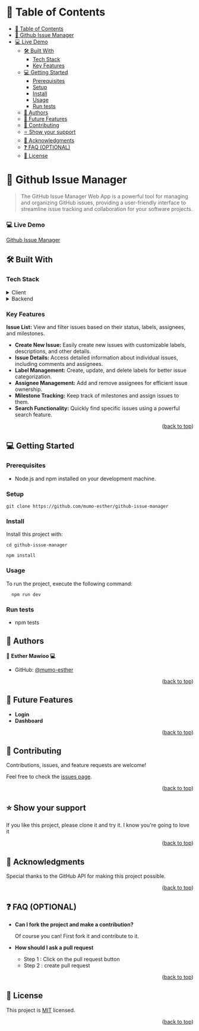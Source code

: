 # 📗 Table of Contents

- [📗 Table of Contents](#-table-of-contents)
- [📖 Github Issue Manager](#-about-project)
- [💻 Live Demo](#live-demo)
  - [🛠 Built With ](#-built-with-)
    - [Tech Stack ](#tech-stack-)
    - [Key Features ](#key-features-)
  - [💻 Getting Started ](#-getting-started-)
    - [Prerequisites](#prerequisites)
    - [Setup](#setup)
    - [Install](#install)
    - [Usage](#usage)
    - [Run tests](#run-tests)
  - [👥 Authors ](#-authors-)
  - [🔭 Future Features ](#-future-features-)
  - [🤝 Contributing ](#-contributing-)
  - [⭐️ Show your support ](#️-show-your-support-)
  - [🙏 Acknowledgments ](#-acknowledgments-)
  - [❓ FAQ (OPTIONAL) ](#-faq-optional-)
  - [📝 License ](#-license-)

<!-- PROJECT DESCRIPTION -->

# 📖 Github Issue Manager<a name="about-project"></a>

> The GitHub Issue Manager Web App is a powerful tool for managing and organizing GitHub issues, providing a user-friendly interface to streamline issue tracking and collaboration for your software projects.

### 💻 Live Demo <a name="live-demo"></a>
[Github Issue Manager](https://github-issue-manager-fpns8y2ti-mumo-esther.vercel.app/)

## 🛠 Built With <a name="built-with"></a>

### Tech Stack <a name="tech-stack"></a>

<details>
  <summary>Client</summary>
  <ul>
    <li>Nextjs</li>
    <li>Tailwind Css</li>
    <li>Typescript</li>
  </ul>
</details>

<details>
  <summary>Backend</summary>
  <ul>
    <li>>Github API</li>
  </ul>
</details>


### Key Features <a name="key-features"></a>

 **Issue List:** View and filter issues based on their status, labels, assignees, and milestones.
- **Create New Issue:** Easily create new issues with customizable labels, descriptions, and other details.
- **Issue Details:** Access detailed information about individual issues, including comments and assignees.
- **Label Management:** Create, update, and delete labels for better issue categorization.
- **Assignee Management:** Add and remove assignees for efficient issue ownership.
- **Milestone Tracking:** Keep track of milestones and assign issues to them.
- **Search Functionality:** Quickly find specific issues using a powerful search feature.

<p align="right">(<a href="#readme-top">back to top</a>)</p>

## 💻 Getting Started <a name="getting-started"></a>

### Prerequisites

- Node.js and npm installed on your development machine.

### Setup

```
git clone https://github.com/mumo-esther/github-issue-manager
```

### Install

Install this project with:

```
cd github-issue-manager

npm install

```

### Usage

To run the project, execute the following command:

```
  npm run dev
```

### Run tests

- npm tests

<!-- AUTHORS -->

## 👥 Authors <a name="authors"></a>

👤 **Esther Mawioo 💻**

- GitHub: [@mumo-esther](https://github.com/mumo-esther/)

<p align="right">(<a href="#readme-top">back to top</a>)</p>

<!-- FUTURE FEATURES -->

## 🔭 Future Features <a name="future-features"></a>

- **Login**
- **Dashboard**

<p align="right">(<a href="#readme-top">back to top</a>)</p>

<!-- CONTRIBUTING -->

## 🤝 Contributing <a name="contributing"></a>

Contributions, issues, and feature requests are welcome!

Feel free to check the [issues page](../../issues/).

<p align="right">(<a href="#readme-top">back to top</a>)</p>

<!-- SUPPORT -->

## ⭐️ Show your support <a name="support"></a>

If you like this project, please clone it and try it. I know you're going to love it

<p align="right">(<a href="#readme-top">back to top</a>)</p>

<!-- ACKNOWLEDGEMENTS -->

## 🙏 Acknowledgments <a name="acknowledgements"></a>

Special thanks to the GitHub API for making this project possible.

<p align="right">(<a href="#readme-top">back to top</a>)</p>

<!-- FAQ (optional) -->

## ❓ FAQ (OPTIONAL) <a name="faq"></a>

- **Can I fork the project and make a contribution?**

  Of course you can! First fork it and contribute to it.

- **How should I ask a pull request**

  - Step 1 : Click on the pull request button
  - Step 2 : create pull request

<p align="right">(<a href="#readme-top">back to top</a>)</p>

<!-- LICENSE -->

## 📝 License <a name="license"></a>

This project is [MIT]('./LICENSE') licensed.

<p align="right">(<a href="#readme-top">back to top</a>)</p>
